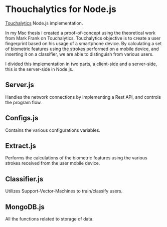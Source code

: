 # Thouchalytics for Node.js

[Touchalytics](http://www.mariofrank.net/touchalytics/) Node.js implementation.

In my Msc thesis i created a proof-of-concept using the theoretical work from Mark Frank on Touchalytics.
Touchalytics objective is to create a user fingerprint based on his usage of a smartphone device. By calculating a
set of biometric features using the strokes performed on a mobile device, and inserting it on a classifier, we are able to distinguish from various users.

I divided this implementation in two parts, a client-side and a server-side, this is the server-side in Node.js.

## Server.js
Handles the network connections by implementing a Rest API, and controls the program flow.

## Configs.js
Contains the various configurations variables.

## Extract.js
Performs the calculations of the biometric features using the various strokes received from the user mobile device.

## Classifier.js
Utilizes Support-Vector-Machines to train/classify users.

## MongoDB.js
All the functions related to storage of data.




